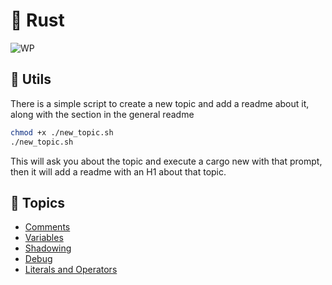# 🍎 Rust

![WP](https://getwallpapers.com/wallpaper/full/a/e/6/1374337-lang-wallpaper-1920x1080-for-iphone-6.jpg)

## 🧰 Utils

There is a simple script to create a new topic and add a readme about it, along with the section in the general readme

```bash
chmod +x ./new_topic.sh
./new_topic.sh
```

This will ask you about the topic and execute a cargo new with that prompt, then it will add a readme with an H1 about that topic.

## 📔 Topics

- [Comments](./comments/README.md)
- [Variables](./variables/README.md)
- [Shadowing](./shadowing/README.md)
- [Debug](./debug/README.md)
- [Literals and Operators](./literals_and_operators/README.md)
